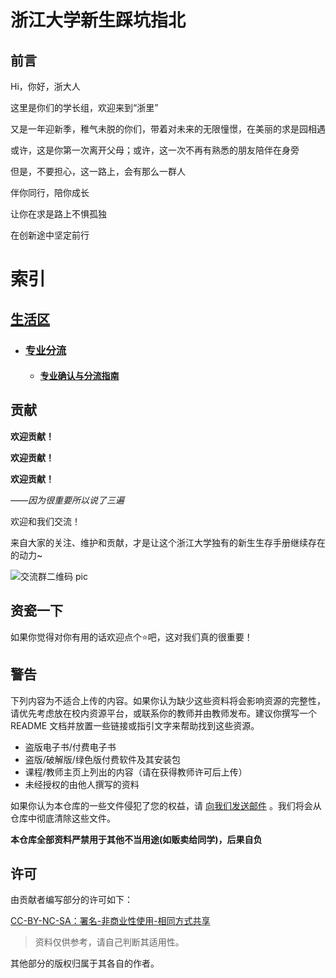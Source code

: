 # 浙江大学新生踩坑指北
## 前言
Hi，你好，浙大人

这里是你们的学长组，欢迎来到“浙里”

又是一年迎新季，稚气未脱的你们，带着对未来的无限憧憬，在美丽的求是园相遇

或许，这是你第一次离开父母；或许，这一次不再有熟悉的朋友陪伴在身旁

但是，不要担心，这一路上，会有那么一群人

伴你同行，陪你成长

让你在求是路上不惧孤独

在创新途中坚定前行

# 索引

## [生活区](https://github.com/Ashnne/ZJU_freshman_pointNorth/tree/main/学习区)

* ###  [专业分流](https://github.com/Ashnne/ZJU_freshman_pointNorth/tree/main/学习区/专业分流)

  * ####  [专业确认与分流指南](https://github.com/Ashnne/ZJU_freshman_pointNorth/blob/main/学习区/专业分流/专业确认与分流指南.md)



## 贡献

**欢迎贡献！**

**欢迎贡献！**

**欢迎贡献！**

*——因为很重要所以说了三遍*

欢迎和我们交流！

来自大家的关注、维护和贡献，才是让这个浙江大学独有的新生生存手册继续存在的动力~



![交流群二维码 pic](https://user-images.githubusercontent.com/94897130/185565056-4135c597-0dcb-4a9c-ba4a-4dd975275e9f.jpg)

## 资瓷一下

如果你觉得对你有用的话欢迎点个⭐吧，这对我们真的很重要！

## 警告

下列内容为不适合上传的内容。如果你认为缺少这些资料将会影响资源的完整性，请优先考虑放在校内资源平台，或联系你的教师并由教师发布。建议你撰写一个 README 文档并放置一些链接或指引文字来帮助找到这些资源。

- 盗版电子书/付费电子书
- 盗版/破解版/绿色版付费软件及其安装包
- 课程/教师主页上列出的内容（请在获得教师许可后上传）
- 未经授权的由他人撰写的资料

如果你认为本仓库的一些文件侵犯了您的权益，请 [向我们发送邮件](3200103626@zju.edu.cn) 。我们将会从仓库中彻底清除这些文件。

**本仓库全部资料严禁用于其他不当用途(如贩卖给同学)，后果自负**

## 许可
由贡献者编写部分的许可如下：

[CC-BY-NC-SA：署名-非商业性使用-相同方式共享](https://creativecommons.org/licenses/by-nc-sa/4.0/deed.zh)

>资料仅供参考，请自己判断其适用性。

其他部分的版权归属于其各自的作者。
